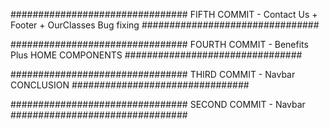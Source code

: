 ################################
FIFTH COMMIT -
Contact Us + Footer + OurClasses
Bug fixing
################################

################################
FOURTH COMMIT -
Benefits Plus HOME COMPONENTS
################################

################################
THIRD COMMIT - Navbar CONCLUSION
################################

################################
SECOND COMMIT - Navbar
################################
